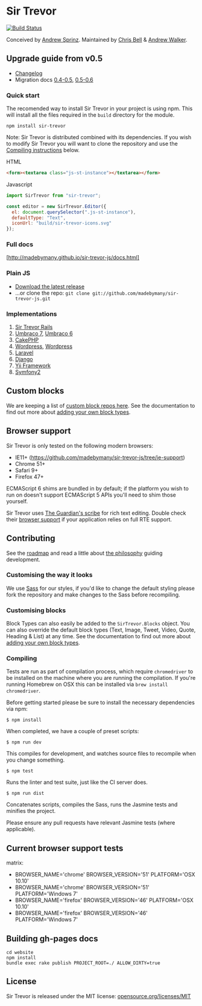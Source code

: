 # Sir Trevor

[![Build Status](https://travis-ci.org/madebymany/sir-trevor-js.png?branch=master)](https://travis-ci.org/madebymany/sir-trevor-js/)

Conceived by [Andrew Sprinz](http://github.com/andrewsprinz). Maintained by [Chris Bell](http://github.com/cjbell88) & [Andrew Walker](http://github.com/ninjabiscuit).

## Upgrade guide from v0.5

- [Changelog](https://github.com/madebymany/sir-trevor-js/blob/master/CHANGELOG.md)
- Migration docs [0.4-0.5](https://github.com/madebymany/sir-trevor-js/blob/master/docs/migrations/0.4-0.5.md), [0.5-0.6](https://github.com/madebymany/sir-trevor-js/blob/master/docs/migrations/0.5-0.6.md)

### Quick start

The recomended way to install Sir Trevor in your project is using npm. This will install all the files required in the `build` directory for the module.

```
npm install sir-trevor
```

Note: Sir Trevor is distributed combined with its dependencies. If you wish to modify Sir Trevor you will want to clone the repository and use the [Compiling instructions](#compiling) below.

HTML

```html
<form><textarea class="js-st-instance"></textarea></form>
```

Javascript

```js
import SirTrevor from "sir-trevor";

const editor = new SirTrevor.Editor({
  el: document.querySelector(".js-st-instance"),
  defaultType: "Text",
  iconUrl: "build/sir-trevor-icons.svg"
});
```

### Full docs

[http://madebymany.github.io/sir-trevor-js/docs.html]

### Plain JS

- [Download the latest release](https://github.com/madebymany/sir-trevor-js/zipball/master)
- ...or clone the repo: `git clone git://github.com/madebymany/sir-trevor-js.git`

### Implementations

1. [Sir Trevor Rails](http://github.com/madebymany/sir-trevor-rails)
2. [Umbraco 7](https://github.com/mindrevolution/SirTrevor-for-Umbraco), [Umbraco 6](http://our.umbraco.org/projects/backoffice-extensions/skybrud-sir-trevor-editor)
3. [CakePHP](http://github.com/martinbean/cakephp-sir-trevor-plugin)
4. [Wordpress](https://github.com/neyre/sir-trevor-wp), [Wordpress](https://github.com/raffij/sir-trevor-wordpress)
5. [Laravel](https://github.com/caouecs/Laravel4-SirTrevorJS)
6. [Django](https://github.com/philippbosch/django-sirtrevor)
7. [Yii Framework](https://github.com/DrMabuse23/yii2-sir-trevor-js)
8. [Symfony2](https://github.com/EDSI-Tech/SirTrevorBundle)

## Custom blocks

We are keeping a list of [custom block repos here](https://github.com/madebymany/sir-trevor-js/wiki/Custom-blocks). See the documentation to find out more about [adding your own block types](http://madebymany.github.io/sir-trevor-js/docs.html#4).

## Browser support

Sir Trevor is only tested on the following modern browsers:

- IE11+ (https://github.com/madebymany/sir-trevor-js/tree/ie-support)
- Chrome 51+
- Safari 9+
- Firefox 47+

ECMAScript 6 shims are bundled in by default; if the platform you wish to run on doesn't support ECMAScript 5 APIs you'll need to shim those yourself.

Sir Trevor uses [The Guardian's scribe](https://github.com/guardian/scribe) for rich text editing. Double check their [browser support](https://github.com/guardian/scribe#browser-support) if your application relies on full RTE support.

## Contributing

See the [roadmap](https://github.com/madebymany/sir-trevor-js/wiki/Roadmap) and read a little about [the philosophy](https://github.com/madebymany/sir-trevor-js/wiki/Philosophy) guiding development.

### Customising the way it looks

We use [Sass](http://sass-lang.com/) for our styles, if you'd like to change the default styling please fork the repository and make changes to the Sass before recompiling.

### Customising blocks

Block Types can also easily be added to the `SirTrevor.Blocks` object. You can also override the default block types (Text, Image, Tweet, Video, Quote, Heading & List) at any time. See the documentation to find out more about [adding your own block types](http://madebymany.github.io/sir-trevor-js/docs.html#4).

### Compiling

Tests are run as part of compilation process, which require `chromedriver` to be installed on
the machine where you are running the compilation. If you're running Homebrew on OSX this can
be installed via `brew install chromedriver`.

Before getting started please be sure to install the necessary dependencies via npm:

`$ npm install`

When completed, we have a couple of preset scripts:

`$ npm run dev`

This compiles for development, and watches source files to recompile when you change something.

`$ npm test`

Runs the linter and test suite, just like the CI server does.

`$ npm run dist`

Concatenates scripts, compiles the Sass, runs the Jasmine tests and minifies the project.

Please ensure any pull requests have relevant Jasmine tests (where applicable).

## Current browser support tests

matrix:

- BROWSER_NAME='chrome' BROWSER_VERSION='51' PLATFORM='OSX 10.10'
- BROWSER_NAME='chrome' BROWSER_VERSION='51' PLATFORM='Windows 7'
- BROWSER_NAME='firefox' BROWSER_VERSION='46' PLATFORM='OSX 10.10'
- BROWSER_NAME='firefox' BROWSER_VERSION='46' PLATFORM='Windows 7'

## Building gh-pages docs

```
cd website
npm install
bundle exec rake publish PROJECT_ROOT=./ ALLOW_DIRTY=true
```

## License

Sir Trevor is released under the MIT license:
[opensource.org/licenses/MIT](http://opensource.org/licenses/MIT)
